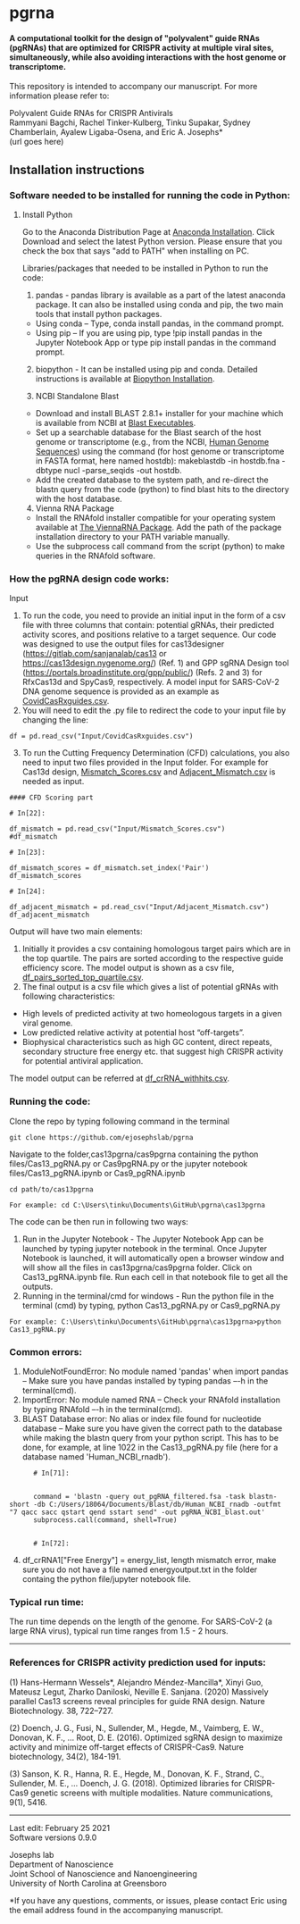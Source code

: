 # pgrna




#### A computational toolkit for the design of "polyvalent" guide RNAs (pgRNAs) that are optimized for CRISPR activity at multiple viral sites, simultaneously, while also avoiding interactions with the host genome or transcriptome.

This repository is intended to accompany our manuscript. For more information please refer to:

Polyvalent Guide RNAs for CRISPR Antivirals  
Rammyani Bagchi, Rachel Tinker-Kulberg, Tinku Supakar, Sydney Chamberlain, Ayalew Ligaba-Osena, and Eric A. Josephs*  
(url goes here)

## Installation instructions

### Software needed to be installed for running the code in Python:

1) Install Python 
      
      Go to the Anaconda Distribution Page at [Anaconda Installation](https://www.anaconda.com/products/individual). Click Download and select the latest Python version. Please ensure that you check the box that says "add to PATH" when installing on PC.

      Libraries/packages that needed to be installed in Python to run the code:
      
      1) pandas - pandas library is available as a part of the latest anaconda package. It can also be installed using conda and pip, the two main tools that install python packages.
      - Using conda – Type, conda install pandas, in the command prompt.
      - Using pip – If you are using pip, type !pip install pandas in the Jupyter Notebook App or type pip install pandas in the command prompt.
      2) biopython - It can be installed using pip and conda. Detailed instructions is available at [Biopython Installation](https://biopython.org/wiki/Packages).

      3) NCBI Standalone Blast
      - Download and install BLAST 2.8.1+ installer for your machine which is available from NCBI at [Blast Executables](https://ftp.ncbi.nlm.nih.gov/blast/executables/blast+/LATEST/).
      - Set up a searchable database for the Blast search of the host genome or transcriptome (e.g., from the NCBI, [Human Genome Sequences](https://www.ncbi.nlm.nih.gov/genome/guide/human/)) using the command (for host genome or transcriptome in FASTA format, here named hostdb): makeblastdb -in hostdb.fna -dbtype nucl -parse_seqids  -out hostdb. 
      - Add the created database to the system path, and re-direct the blastn query from the code (python) to find blast hits to the directory with the host database.


     4) Vienna RNA Package
      - Install the RNAfold installer compatible for your operating system available at [The ViennaRNA Package](https://www.tbi.univie.ac.at/RNA/). Add the path of the package installation directory to your PATH variable manually.
      - Use the subprocess call command from the script (python) to make queries in the RNAfold software.

### How the pgRNA design code works:

Input
1) To run the code, you need to provide an initial input in the form of a csv file with three columns that contain: potential gRNAs, their predicted activity scores, and positions relative to a target sequence. Our code was designed to use the output files for cas13designer (https://gitlab.com/sanjanalab/cas13 or https://cas13design.nygenome.org/) (Ref. 1) and GPP sgRNA Design tool (https://portals.broadinstitute.org/gpp/public/) (Refs. 2 and 3) for RfxCas13d and SpyCas9, respectively. A model input for SARS-CoV-2 DNA genome sequence is provided as an example as [CovidCasRxguides.csv](https://github.com/ejosephslab/pgrna/blob/main/cas13pgrna/Input/CovidCasRxguides.csv).
2) You will need to edit the .py file to redirect the code to your input file by changing the line:
```
df = pd.read_csv("Input/CovidCasRxguides.csv")
```
3) To run the Cutting Frequency Determination (CFD) calculations, you also need to input two files provided in the Input folder. For example for Cas13d design, [Mismatch_Scores.csv](https://github.com/ejosephslab/pgrna/blob/main/cas13pgrna/Input/Mismatch_Scores.csv) and [Adjacent_Mismatch.csv](https://github.com/ejosephslab/pgrna/blob/main/cas13pgrna/Input/Adjacent_Mismatch.csv) is needed as input. 
```
#### CFD Scoring part

# In[22]:

df_mismatch = pd.read_csv("Input/Mismatch_Scores.csv")
#df_mismatch

# In[23]:

df_mismatch_scores = df_mismatch.set_index('Pair')
df_mismatch_scores

# In[24]:

df_adjacent_mismatch = pd.read_csv("Input/Adjacent_Mismatch.csv")
df_adjacent_mismatch
```
Output will have two main elements:

1) Initially it provides a csv containing homologous target pairs which are in the top quartile. The pairs are sorted according to the respective guide efficiency score. The model output is shown as a csv file, [df_pairs_sorted_top_quartile.csv](https://github.com/ejosephslab/pgrna/blob/main/cas13pgrna/Output/df_pairs_sorted_top_quartile.csv). 
2) The final output is a csv file which gives a list of potential gRNAs with following characteristics:
- High levels of predicted activity at two homeologous targets in a given viral genome.
- Low predicted relative activity at potential host “off-targets”.
- Biophysical characteristics such as high GC content, direct repeats, secondary structure free energy etc. that suggest high CRISPR activity for potential antiviral application.

The model output can be referred at [df_crRNA_withhits.csv](https://github.com/ejosephslab/pgrna/blob/main/cas13pgrna/Output/df_crRNA_withhits.csv).

### Running the code:

Clone the repo by typing following command in the terminal
```
git clone https://github.com/ejosephslab/pgrna

```
Navigate to the folder,cas13pgrna/cas9pgrna containing the python files/Cas13_pgRNA.py or Cas9pgRNA.py or the jupyter notebook files/Cas13_pgRNA.ipynb or Cas9_pgRNA.ipynb
```
cd path/to/cas13pgrna

For example: cd C:\Users\tinku\Documents\GitHub\pgrna\cas13pgrna
```

The code can be then run in following two ways:
1) Run in the Jupyter Notebook - The Jupyter Notebook App can be launched by typing jupyter notebook in the terminal. Once Jupyter Notebook is launched, it will automatically open a browser window and will show all the files in cas13pgrna/cas9pgrna folder. Click on Cas13_pgRNA.ipynb file. Run each cell in that notebook file to get all the outputs.
2) Running in the terminal/cmd for windows - Run the python file in the terminal (cmd) by typing, python Cas13_pgRNA.py or Cas9_pgRNA.py

```
For example: C:\Users\tinku\Documents\GitHub\pgrna\cas13pgrna>python Cas13_pgRNA.py
```
### Common errors:

1) ModuleNotFoundError: No module named 'pandas' when import pandas – Make sure you have pandas installed by typing pandas –-h in the terminal(cmd).
2) ImportError: No module named RNA – Check your RNAfold installation by typing RNAfold –-h in the terminal(cmd).
3) BLAST Database error: No alias or index file found for nucleotide database – Make sure you have given the correct path to the database while making the blastn query from your python script. This has to be done, for example, at line 1022 in the Cas13_pgRNA.py file (here for a database named 'Human_NCBI_rnadb').
```
      # In[71]:


      command = 'blastn -query out_pgRNA_filtered.fsa -task blastn-short -db C:/Users/18064/Documents/Blast/db/Human_NCBI_rnadb -outfmt "7 qacc sacc qstart qend sstart send" -out pgRNA_NCBI_blast.out'
      subprocess.call(command, shell=True)


      # In[72]:
```
      
4) df_crRNA1["Free Energy"] = energy_list, length mismatch error, make sure you do not have a file named energyoutput.txt in the folder containg the python file/jupyter notebook file.

### Typical run time:

The run time depends on the length of the genome. For SARS-CoV-2 (a large RNA virus), typical run time ranges from 1.5 - 2 hours.

---------------------------------------
### References for CRISPR activity prediction used for inputs:

(1) Hans-Hermann Wessels*, Alejandro Méndez-Mancilla*, Xinyi Guo, Mateusz Legut, Zharko Daniloski, Neville E. Sanjana. (2020)
Massively parallel Cas13 screens reveal principles for guide RNA design. Nature Biotechnology. 38, 722–727.

(2) Doench, J. G., Fusi, N., Sullender, M., Hegde, M., Vaimberg, E. W., Donovan, K. F., … Root, D. E. (2016). Optimized sgRNA design to maximize activity and minimize off-target effects of CRISPR-Cas9. Nature biotechnology, 34(2), 184-191.

(3) Sanson, K. R., Hanna, R. E., Hegde, M., Donovan, K. F., Strand, C., Sullender, M. E., … Doench, J. G. (2018). Optimized libraries for CRISPR-Cas9 genetic screens with multiple modalities. Nature communications, 9(1), 5416.

---------------------------------------
 Last edit: February 25 2021  
 Software versions 0.9.0  
 
 Josephs lab  
 Department of Nanoscience  
 Joint School of Nanoscience and Nanoengineering  
 University of North Carolina at Greensboro
 
 *If you have any questions, comments, or issues, please contact Eric using the email address found in the accompanying manuscript.
